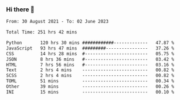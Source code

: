 ### Hi there 👋

<!--
**dominoto/dominoto** is a ✨ _special_ ✨ repository because its `README.md` (this file) appears on your GitHub profile.

Here are some ideas to get you started:

- 🔭 I’m currently working on ...
- 🌱 I’m currently learning ...
- 👯 I’m looking to collaborate on ...
- 🤔 I’m looking for help with ...
- 💬 Ask me about ...
- 📫 How to reach me: ...
- 😄 Pronouns: ...
- ⚡ Fun fact: ...
-->
<!--START_SECTION:waka-->

```txt
From: 30 August 2021 - To: 02 June 2023

Total Time: 251 hrs 42 mins

Python       120 hrs 30 mins ############-------------   47.87 %
JavaScript   93 hrs 47 mins  #########----------------   37.26 %
CSS          14 hrs 28 mins  #------------------------   05.75 %
JSON         8 hrs 36 mins   #------------------------   03.42 %
HTML         7 hrs 56 mins   #------------------------   03.16 %
Text         2 hrs 4 mins    -------------------------   00.82 %
SCSS         2 hrs 4 mins    -------------------------   00.82 %
TOML         51 mins         -------------------------   00.34 %
Other        39 mins         -------------------------   00.26 %
INI          15 mins         -------------------------   00.10 %
```

<!--END_SECTION:waka-->
